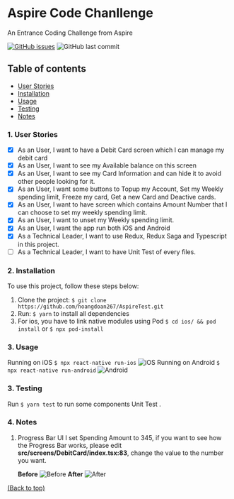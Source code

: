 # Aspire Code Chanllenge

An Entrance Coding Challenge from Aspire

[![GitHub issues](https://img.shields.io/github/issues/hoangdoan267/AspireTest)](https://github.com/hoangdoan267/AspireTest/issues)
![GitHub last commit](https://img.shields.io/github/last-commit/hoangdoan267/AspireTest)

## Table of contents

- [User Stories](#userstory)
- [Installation](#installation)
- [Usage](#usage)
- [Testing](#testing)
- [Notes](#notes)

### 1. User Stories

- [x] As an User, I want to have a Debit Card screen which I can manage my debit card
- [x] As an User, I want to see my Available balance on this screen
- [x] As an User, I want to see my Card Information and can hide it to avoid other people looking for it.
- [x] As an User, I want some buttons to Topup my Account, Set my Weekly spending limit, Freeze my card, Get a new Card and Deactive cards.
- [x] As an User, I want to have screen which contains Amount Number that I can choose to set my weekly spending limit.
- [x] As an User, I want to unset my Weekly spending limit.
- [x] As an User, I want the app run both iOS and Android
- [x] As a Technical Leader, I want to use Redux, Redux Saga and Typescript in this project.
- [ ] As a Technical Leader, I want to have Unit Test of every files.

### 2. Installation

To use this project, follow these steps below:

1. Clone the project: `$ git clone https://github.com/hoangdoan267/AspireTest.git`
2. Run: `$ yarn` to install all dependencies
3. For ios, you have to link native modules using Pod
   `$ cd ios/ && pod install` or `$ npx pod-install`

### 3. Usage

Running on iOS
`$ npx react-native run-ios`
![iOS](https://imgur.com/X84ZKfN.png)
Running on Android
`$ npx react-native run-android`
![Android](https://imgur.com/7UYnKH5.png)

### 3. Testing

Run `$ yarn test` to run some components Unit Test .

### 4. Notes

1. Progress Bar UI
   I set Spending Amount to 345, if you want to see how the Progress Bar works, please edit **src/screens/DebitCard/index.tsx:83**, change the value to the number you want.

   **Before**
   ![Before](https://imgur.com/EFGn2Qh.png)
   **After**
   ![After](https://imgur.com/TPbOt34.png)

[(Back to top)](#table-of-contents)

